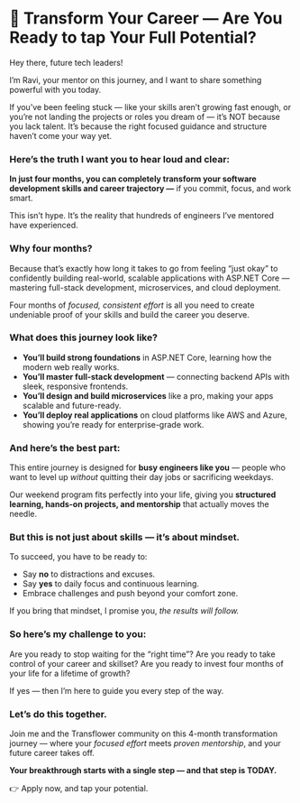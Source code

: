 

# 🚀 **Transform Your Career — Are You Ready to tap Your Full Potential?**

Hey there, future tech leaders!

I’m Ravi, your mentor on this journey, and I want to share something powerful with you today.

If you’ve been feeling stuck — like your skills aren’t growing fast enough, or you’re not landing the projects or roles you dream of — it’s NOT because you lack talent. It’s because the right focused guidance and structure haven’t come your way yet.


### Here’s the truth I want you to hear loud and clear:

**In just four months, you can completely transform your software development skills and career trajectory —** if you commit, focus, and work smart.

This isn’t hype. It’s the reality that hundreds of engineers I’ve mentored have experienced.


### Why four months?

Because that’s exactly how long it takes to go from feeling “just okay” to confidently building real-world, scalable applications with ASP.NET Core — mastering full-stack development, microservices, and cloud deployment.

Four months of *focused, consistent effort* is all you need to create undeniable proof of your skills and build the career you deserve.


### What does this journey look like?

* **You’ll build strong foundations** in ASP.NET Core, learning how the modern web really works.
* **You’ll master full-stack development** — connecting backend APIs with sleek, responsive frontends.
* **You’ll design and build microservices** like a pro, making your apps scalable and future-ready.
* **You’ll deploy real applications** on cloud platforms like AWS and Azure, showing you’re ready for enterprise-grade work.

### And here’s the best part:

This entire journey is designed for **busy engineers like you** — people who want to level up *without* quitting their day jobs or sacrificing weekdays.

Our weekend program fits perfectly into your life, giving you **structured learning, hands-on projects, and mentorship** that actually moves the needle.

### But this is not just about skills — it’s about mindset.

To succeed, you have to be ready to:

* Say **no** to distractions and excuses.
* Say **yes** to daily focus and continuous learning.
* Embrace challenges and push beyond your comfort zone.

If you bring that mindset, I promise you, *the results will follow.*


### So here’s my challenge to you:

Are you ready to stop waiting for the “right time”?
Are you ready to take control of your career and skillset?
Are you ready to invest four months of your life for a lifetime of growth?

If yes — then I’m here to guide you every step of the way.



### Let’s do this together.

Join me and the Transflower community on this 4-month transformation journey — where your *focused effort* meets *proven mentorship*, and your future career takes off.



**Your breakthrough starts with a single step — and that step is TODAY.**

👉 Apply now, and tap your potential.

